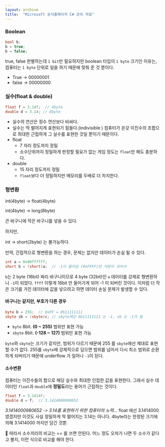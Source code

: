 ```yaml
---
layout: archive
title:  "Microsoft 공식홈페이지 C# 강의 자료"
---
```


### Boolean

```c#
bool b;
b = true;
b = false;
```

true, false 판별하는데 `1 bit`만 필요하지만 boolean 타입이 `1 byte` 크기인 이유는, 컴퓨터는 `1 byte` 단위로 일을 하기 때문에 맞춰 준 것 뿐이다.

- True -> 00000001
- false -> 00000000



### 실수(float & double)

```c#
float f = 3.14f;  // 4byte 
double d = 3.14; // 8byte 
```

- 실수의 연산은 정수 연산보다 비싸다.
- 실수는 딱 떨어지게 표현되기 힘들다.(indivisible ) 컴퓨터가 온갖 이진수의 조합으로 최대한 근접하게 그 실수를 표현한 것일 뿐이기 때문이다.
- float
  - 7 자리 정도까지 정밀
  - 소수단위까지 정밀하게 판정할 필요가 없는 게임 정도는 `float`만 해도 충분하다.
- double 
  - 15 자리 정도까지 정밀
  - `float`보다 더 정밀하지만 메모리를 두배로 더 차지한다.



### 형변환

int(4byte) -> float(4byte)

int(4byte) -> long(8byte)

큰 바구니에 작은 바구니를 넣을 수 있다.



하지만, 

int -> short(2byte) 는 불가능하다.

만약, 간접적으로 형변환을 하는 경우, 문제는 없지만 데이터가 손실 될 수 있다.

```c#
int a = 0x00ffffff;
short b = (short)a;  // -1이 들어감 (0xFFFF)만 저장이 되어서
```

`b`는 2 byte (16bit) 짜리 바구니이므로 4 byte (32bit)인 `a` 데이터를 강제로 형변환하니 `-1`이 되었다. `ffff` 이렇게 16bit 만 들어가게 되어 -1 이 되버린 것이다. 이처럼 더 작은 크기를 가진 데이터에 값을 넣으려고 하면 데이터 손실 문제가 발생할 수 있다.



#### 바구니는 같지만, 부호가 다른 경우

```c#
byte b = 255;  // 0xFF = 0b11111111
sbyte sb = (sbyte)c; // sbyte에선 0b11111111 는 -1. sb 는 -1가 됨
```

- `byte` 8bit. **(0 ~ 255)** 범위만 표현 가능
- `sbyte` 8bit. **(-128 ~ 127)** 범위만 표현 가능

`byte`와 `sbyte`는 크기가 같지만, 범위가 다르기 때문에 255 를 `sbyte`에선 제대로 표현할 수가 없다. 255를 `sbyte`에 강제적으로 담으면 범위를 넘어서 다시 최소 범위로 순환하게 되버리기 때문에 underflow 가 일어나 `-1`이 된다.



#### 소수변환

컴퓨터는 이진수들의 합으로 해당 실수와 최대한 인접한 값을 표현한다. 그래서 실수 데이터인 `float`과 `double`에 **정밀도**라는 용어가 근접하는 것이다.

```c#
float f = 3.1414f;
double d = f;  // 3.1414000980652
```

*3.1414000980652 -> 3.14를 표현하기 위한 컴퓨터의 노력…* float 에선 3.1414000 였겠지만 이것도 사실 정밀하게 딱 떨어지는 3.14는 아니다. 4byte라는 한정된 크기에 의해 3.1414000 까지만 담긴 것뿐.

📢 따라서 소수끼리의 비교는 == 를 쓰면 안된다. 어느 정도 오차가 나면 두 소수가 같다고 볼지, 이런 식으로 비교를 해야 한다.